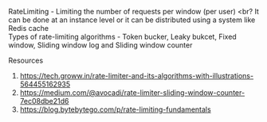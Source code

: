 
RateLimiting - Limiting the number of requests per window (per user) <br?
It can be done at an instance level or it can be distributed using a system like Redis cache <br>
Types of rate-limiting algorithms - Token bucker, Leaky bukcet, Fixed window, Sliding window log and Sliding window counter <br>

Resources 
1. https://tech.groww.in/rate-limiter-and-its-algorithms-with-illustrations-564455162935
2. https://medium.com/@avocadi/rate-limiter-sliding-window-counter-7ec08dbe21d6
3. https://blog.bytebytego.com/p/rate-limiting-fundamentals
